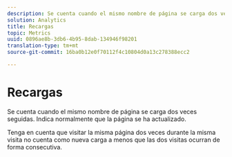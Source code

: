 ```yaml
---
description: Se cuenta cuando el mismo nombre de página se carga dos veces seguidas. Indica normalmente que la página se ha actualizado.
solution: Analytics
title: Recargas
topic: Metrics
uuid: 0896ae8b-3db6-4b95-8dab-134946f98201
translation-type: tm+mt
source-git-commit: 16ba0b12e0f70112f4c10804d0a13c278388ecc2

---
```



# Recargas

Se cuenta cuando el mismo nombre de página se carga dos veces seguidas. Indica normalmente que la página se ha actualizado.

Tenga en cuenta que visitar la misma página dos veces durante la misma visita no cuenta como nueva carga a menos que las dos visitas ocurran de forma consecutiva.
